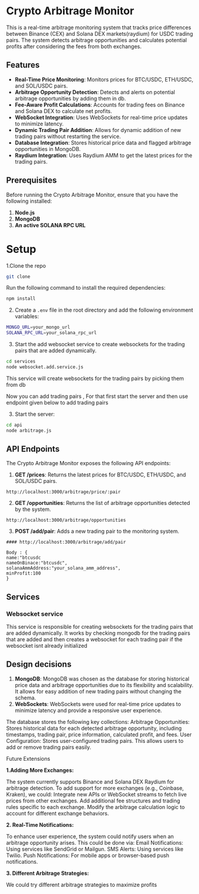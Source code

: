 # Crypto Arbitrage Monitor

This is a real-time arbitrage monitoring system that tracks price differences between Binance (CEX) and Solana DEX
markets(raydium) for USDC trading pairs. The system detects arbitrage opportunities and calculates potential profits after
considering the fees from both exchanges.

## Features

- **Real-Time Price Monitoring**: Monitors prices for BTC/USDC, ETH/USDC, and SOL/USDC pairs.
- **Arbitrage Opportunity Detection**: Detects and alerts on potential arbitrage opportunities by adding them in db.
- **Fee-Aware Profit Calculations**: Accounts for trading fees on Binance and Solana DEX to calculate net profits.
- **WebSocket Integration**: Uses WebSockets for real-time price updates to minimize latency.
- **Dynamic Trading Pair Addition**: Allows for dynamic addition of new trading pairs without restarting the service.
- **Database Integration**: Stores historical price data and flagged arbitrage opportunities in MongoDB.
- **Raydium Integration**: Uses Raydium AMM to get the latest prices for the trading pairs.

## Prerequisites

Before running the Crypto Arbitrage Monitor, ensure that you have the following installed:

1. **Node.js**
2. **MongoDB**
3. **An active SOLANA RPC URL**

# Setup

1.Clone the repo

```bash
git clone
```

Run the following command to install the required dependencies:

```bash
npm install
```

2. Create a `.env` file in the root directory and add the following environment variables:

```bash
MONGO_URL=your_mongo_url
SOLANA_RPC_URL=your_solana_rpc_url
```

3. Start the add websocket service to create websockets for the trading pairs that are added dynamically.

```bash
cd services
node websocket.add.service.js

```
This service will create websockets for the trading pairs by picking them from db

Now you can add trading pairs ,
For that first start the server and then use endpoint given below to add trading pairs

3. Start the server:

```bash
cd api
node arbitrage.js
```

## API Endpoints

The Crypto Arbitrage Monitor exposes the following API endpoints:

1. **GET /prices**: Returns the latest prices for BTC/USDC, ETH/USDC, and SOL/USDC pairs.

``````
http://localhost:3000/arbitrage/price/:pair
``````

2. **GET /opportunities**: Returns the list of arbitrage opportunities detected by the system.

````````
http://localhost:3000/arbitrage/opportunities
````````

3. **POST /add/pair**: Adds a new trading pair to the monitoring system.

````````
#### http://localhost:3000/arbitrage/add/pair

Body : {
name:"btcusdc
nameOnBinace:"btcusdc",
solanaAmmAddress:"your_solana_amm_address",
minProfit:100
}
````````
  

## Services

### Websocket service

This service is responsible for creating websockets for the trading pairs that are added dynamically.
It works by checking mongodb for the trading pairs that are added and then creates a websocket for each trading pair 
if the websocket isnt already initialized



## Design decisions

1. **MongoDB**: MongoDB was chosen as the database for storing historical price data and arbitrage opportunities due to its flexibility and scalability. It allows for easy addition of new trading pairs without changing the schema.
2. **WebSockets**: WebSockets were used for real-time price updates to minimize latency and provide a responsive user experience.

The database stores the following key collections:
Arbitrage Opportunities: Stores historical data for each detected arbitrage opportunity, including timestamps, trading pair, price information, calculated profit, and fees.
User Configuration: Stores user-configured trading pairs. This allows users to add or remove trading pairs easily.

Future Extensions

**1.Adding More Exchanges:**

The system currently supports Binance and Solana DEX Raydium for arbitrage detection. To add support for more exchanges (e.g., Coinbase, Kraken), we could:
Integrate new APIs or WebSocket streams to fetch live prices from other exchanges.
Add additional fee structures and trading rules specific to each exchange.
Modify the arbitrage calculation logic to account for different exchange behaviors.

**2. Real-Time Notifications:**

To enhance user experience, the system could notify users when an arbitrage opportunity arises. This could be done via:
Email Notifications: Using services like SendGrid or Mailgun.
SMS Alerts: Using services like Twilio.
Push Notifications: For mobile apps or browser-based push notifications.

**3. Different Arbitrage Strategies:**

We could try different arbitrage strategies to maximize profits

